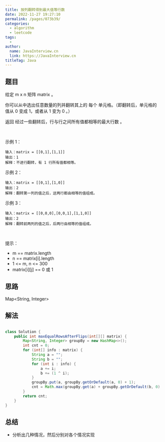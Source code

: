 ```yaml
---
title: 按列翻转得到最大值等行数
date: 2022-11-27 19:27:10
permalink: /pages/073b39/
categories:
  - algorithm
  - leetcode
tags:
  - 
author: 
  name: JavaInterview.cn
  link: https://JavaInterview.cn
titleTag: Java
---
```



## 题目

给定 m x n 矩阵 matrix 。

你可以从中选出任意数量的列并翻转其上的 每个 单元格。（即翻转后，单元格的值从 0 变成 1，或者从 1 变为 0 。）

返回 经过一些翻转后，行与行之间所有值都相等的最大行数 。

 

示例 1：

    输入：matrix = [[0,1],[1,1]]
    输出：1
    解释：不进行翻转，有 1 行所有值都相等。
示例 2：

    输入：matrix = [[0,1],[1,0]]
    输出：2
    解释：翻转第一列的值之后，这两行都由相等的值组成。
示例 3：

    输入：matrix = [[0,0,0],[0,0,1],[1,1,0]]
    输出：2
    解释：翻转前两列的值之后，后两行由相等的值组成。
 

提示：

- m == matrix.length
- n == matrix[i].length
- 1 <= m, n <= 300
- matrix[i][j] == 0 或 1

## 思路

Map<String, Integer>

## 解法
```java

class Solution {
    public int maxEqualRowsAfterFlips(int[][] matrix) {
        Map<String, Integer> groupBy = new HashMap<>();
        int cnt = 0;
        for (int[] info : matrix) {
            String a = "";
            String b = "";
            for (int i : info) {
                a += i;
                b += (1 ^ i);
            }
            groupBy.put(a, groupBy.getOrDefault(a, 0) + 1);
            cnt = Math.max(groupBy.get(a) + groupBy.getOrDefault(b, 0), cnt);
        }
        return cnt;
    }
}
```

## 总结

- 分析出几种情况，然后分别对各个情况实现 
